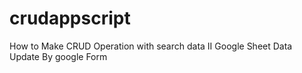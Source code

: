 # crudappscript
How to Make CRUD Operation with search data II Google Sheet Data Update By google Form
